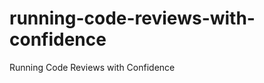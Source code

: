 running-code-reviews-with-confidence
====================================

Running Code Reviews with Confidence
